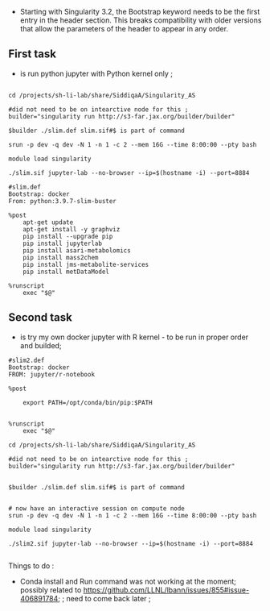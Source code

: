 - Starting with Singularity 3.2, the Bootstrap keyword needs to be the
first entry in the header section. This breaks compatibility with older
versions that allow the parameters of the header to appear in any order.

## First task
- is run python jupyter with Python kernel only ;

```

cd /projects/sh-li-lab/share/SiddiqaA/Singularity_AS

#did not need to be on intearctive node for this ;
builder="singularity run http://s3-far.jax.org/builder/builder"

$builder ./slim.def slim.sif#$ is part of command

srun -p dev -q dev -N 1 -n 1 -c 2 --mem 16G --time 8:00:00 --pty bash

module load singularity

./slim.sif jupyter-lab --no-browser --ip=$(hostname -i) --port=8884

```

```
#slim.def
Bootstrap: docker
From: python:3.9.7-slim-buster

%post
    apt-get update
    apt-get install -y graphviz
    pip install --upgrade pip
    pip install jupyterlab
    pip install asari-metabolomics
    pip install mass2chem
    pip install jms-metabolite-services
    pip install metDataModel

%runscript
    exec "$@"

```


## Second task
- is try my own docker jupyter with R kernel -  to be run in proper order and builded;


```
#slim2.def
Bootstrap: docker
FROM: jupyter/r-notebook

%post

    export PATH=/opt/conda/bin/pip:$PATH


%runscript
    exec "$@"

```

```
cd /projects/sh-li-lab/share/SiddiqaA/Singularity_AS

#did not need to be on intearctive node for this ;
builder="singularity run http://s3-far.jax.org/builder/builder"


$builder ./slim.def slim.sif#$ is part of command


# now have an interactive session on compute node
srun -p dev -q dev -N 1 -n 1 -c 2 --mem 16G --time 8:00:00 --pty bash

module load singularity

./slim2.sif jupyter-lab --no-browser --ip=$(hostname -i) --port=8884


```



Things to do :

- Conda install and Run command was not working at the moment;  possibly related to  https://github.com/LLNL/lbann/issues/855#issue-406891784; ; need to come back later ;
